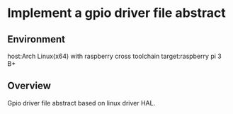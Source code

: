 
Implement a gpio driver file abstract
======================================

## Environment

host:Arch Linux(x64) with raspberry cross toolchain
target:raspberry pi 3 B+

## Overview

Gpio driver file abstract based on linux driver HAL.


